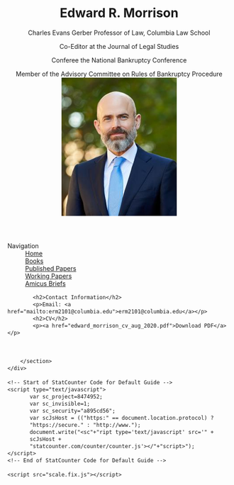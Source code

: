 <!DOCTYPE html>
<html>
<head>
	<meta charset="utf-8">
	<title>Professor Edward R. Morrison</title>
	<meta content="Charles Evans Gerber Professor of Law, Columbia Law School" name="description">
	<meta content="width=device-width, initial-scale=1" name="viewport"><!--[if lt IE 9]><script src="//html5shiv.googlecode.com/svn/trunk/html5.js"></script><![endif]-->
	<link href="styles.css" rel="stylesheet">
</head>
<body>
	<div class="wrapper">
		<header>
			<h1>Edward R. Morrison</h1>
			<p><span style="font-weight:normal;">Charles Evans Gerber Professor of Law, Columbia Law School</span></p>
			<p>Co-Editor at the Journal of Legal Studies</p>
			<p>Conferee the National Bankruptcy Conference</p>
			<p>Member of the Advisory Committee on Rules of Bankruptcy Procedure
			<img src="edmorrisonportrait.jpg" alt="Morrison Portrait">
		</header>
		<section>
			<dl>
			<dt> Navigation</dt>
				<dd><a href="index.html">Home</a></dd>
				<dd><a href="books.html">Books</a></dd>
				<dd><a href="publishedpapers.html">Published Papers</a></dd>
				<dd><a href="workingpapers.html">Working Papers</a></dd>
				<dd><a href="amicusbriefs.html">Amicus Briefs</a></dd>
			</dl>

			<h2>Contact Information</h2>
			<p>Email: <a href="mailto:erm2101@columbia.edu">erm2101@columbia.edu</a></p>
			<h2>CV</h2>
			<p><a href="edward_morrison_cv_aug_2020.pdf">Download PDF</a></p>
			


		</section>
	</div>

	<!-- Start of StatCounter Code for Default Guide -->
	<script type="text/javascript">
	       var sc_project=8474952; 
	       var sc_invisible=1; 
	       var sc_security="a895cd56"; 
	       var scJsHost = (("https:" == document.location.protocol) ?
	       "https://secure." : "http://www.");
	       document.write("<sc"+"ript type='text/javascript' src='" +
	       scJsHost +
	       "statcounter.com/counter/counter.js'></"+"script>");
	</script>
	<!-- End of StatCounter Code for Default Guide -->
	 
	<script src="scale.fix.js"></script>
</body>
</html>
